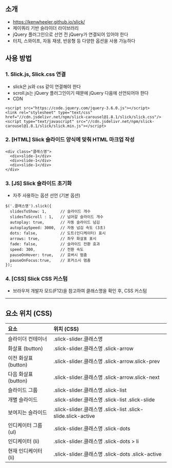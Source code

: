 ## 소개
- https://kenwheeler.github.io/slick/
- 제이쿼리 기반 슬라이더 라이브러리
- jQuery 플러그인으로 선언 전 jQuery가 연결되어 있어야 한다
- 터치, 스와이프, 자동 재생, 반응형 등 다양한 옵션을 사용 가능하다

## 사용 방법
### 1. Slick.js, Slick.css 연결
- slick은 js와 css 같이 연결해야 한다
- scroll.js는 jQuery 플러그인이기 때문에 jQuery 다음에 선언되어야 한다
- CDN
```
<script src="https://code.jquery.com/jquery-3.6.0.js"></script>
<link rel="stylesheet" type="text/css" href="//cdn.jsdelivr.net/npm/slick-carousel@1.8.1/slick/slick.css"/>
<script type="text/javascript" src="//cdn.jsdelivr.net/npm/slick-carousel@1.8.1/slick/slick.min.js"></script>
```

### 2. [HTML] Slick 슬라이드 양식에 맞춰 HTML 마크업 작성
```
<div class="클래스명">
  <div>slide-1</div>
  <div>slide-1</div>
  <div>slide-1</div>
</div>
```

### 3. [JS] Slick 슬라이드 초기화
- 자주 사용하는 옵션 선언 (기본 옵션)
```
$('.클래스명').slick({
  slidesToShow: 1,      // 슬라이드 개수
  slidesToScroll : 1,   // 넘어갈 슬라이드 개수
  autoplay: true,       // 자동 슬라이드 넘김
  autoplaySpeed: 3000,  // 자동 넘김 속도 (3초)
  dots: false,          // 도트(인디케이터) 표시
  arrows: true,         // 좌우 화살표 표시
  fade: false,          // 슬라이드 전환 효과
  speed: 300,           // 전환 속도
  pauseOnHover: true,   // 호버시 멈춤
  pauseOnFocus:true,    // 포커스시 멈춤
});
```

### 4. [CSS] Slick CSS 커스텀
- 브라우저 개발자 모드(F12)을 참고하여 클래스명을 확인 후, CSS 커스텀
---

## 요소 위치 (CSS)

  |  요소                  |  위치 (CSS)  |
  | :--                    | :--         |
  |  슬라이더 컨테이너       |  .slick-slider.클래스명   |
  | 화살표 (button)         | .slick-slider.클래스명 .slick-arrow |
  | 이전 화살표 (button)    | .slick-slider.클래스명 .slick-arrow.slick-prev |
  | 다음 화살표 (button)    | .slick-slider.클래스명 .slick-arrow.slick-next |
  | 슬라이드 그룹            | .slick-slider.클래스명 .slick-list |
  | 개별 슬라이드            | .slick-slider.클래스명 .slick-list .slick-slide |
  | 보여지는 슬라이드        | .slick-slider.클래스명 .slick-list .slick-slide.slick-active |
  | 인디케이터 그룹 (ul)     | .slick-slider.클래스명 .slick-dots |
  | 인디케이터 (li)          | .slick-slider.클래스명 .slick-dots > li |
  | 현재 인디케이터 (li)      | .slick-slider.클래스명 .slick-dots .slick-active|

